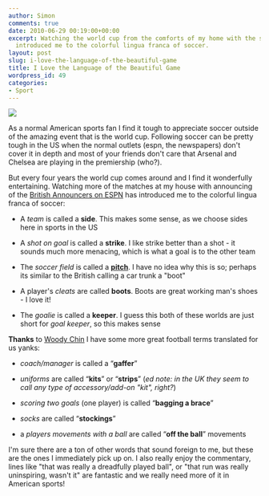 ```yaml
---
author: Simon
comments: true
date: 2010-06-29 00:19:00+00:00
excerpt: Watching the world cup from the comforts of my home with the sound on has
  introduced me to the colorful lingua franca of soccer.
layout: post
slug: i-love-the-language-of-the-beautiful-game
title: I Love the Language of the Beautiful Game
wordpress_id: 49
categories:
- Sport
---
```


![](http://www.liquidrhymes.com/wp-content/uploads/2010/06/i_speak_soccer_calendar-p1586174287843237562vzh5_400.jpg)

As a normal American sports fan I find it tough to appreciate soccer outside of the amazing event that is the world cup. Following soccer can be pretty tough in the US when the normal outlets (espn, the newspapers) don't cover it in depth and most of your friends don't care that Arsenal and Chelsea are playing in the premiership (who?). 

But every four years the world cup comes around and I find it wonderfully entertaining. Watching more of the matches at my house with announcing of the [British Announcers on ESPN](http://soccernet.espn.go.com/world-cup/story/_/id/4967199/ce/us/espn-names-world-cup-announcers?cc=5901&ver=us) has introduced me to the colorful lingua franca of soccer:



	
  * A _team_ is called a **side**. This makes some sense, as we choose sides here in sports in the US

	
  * A _shot on goal_ is called a **strike**. I like strike better than a shot - it sounds much more menacing, which is what a goal is to the other team

	
  * The _soccer field_ is called a **[pitch](http://en.wikipedia.org/wiki/Pitch_(sports_field))**. I have no idea why this is so; perhaps its similar to the British calling a car trunk a "boot"


  * A player's _cleats_ are called **boots**. Boots are great working man's shoes - I love it!


  * The _goalie_ is called a **keeper**. I guess this both of these worlds are just short for _goal keeper_, so this makes sense



**Thanks** to [Woody Chin](http://www.twitter.com/woodychin) I have some more great football terms translated for us yanks:




  * _coach/manager_ is called a “**gaffer**”


  * _uniforms_ are called “**kits**” or “**strips**” (_ed note: in the UK they seem to call any type of accessory/add-on "kit", right?_)

  * _scoring two goals_ (one player) is called “**bagging a brace**”


  * _socks_ are called “**stockings**”


  * a _players movements with a ball_ are called “**off the ball**” movements



I'm sure there are a ton of other words that sound foreign to me, but these are the ones I immediately pick up on. I also really enjoy the commentary, lines like "that was really a dreadfully played ball", or "that run was really uninspiring, wasn't it" are fantastic and we really need more of it in American sports! 




